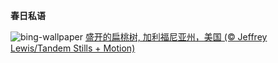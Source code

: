 
**春日私语**

![bing-wallpaper](https://www.bing.com/th?id=OHR.AlmondBloom_ZH-CN9441550492_1920x1080.jpg)
[盛开的扁桃树, 加利福尼亚州，美国 (© Jeffrey Lewis/Tandem Stills + Motion)](https://www.bing.com/search?q=%E6%89%81%E6%A1%83%E4%BB%81&amp;form=hpcapt&amp;mkt=zh-cn)
  